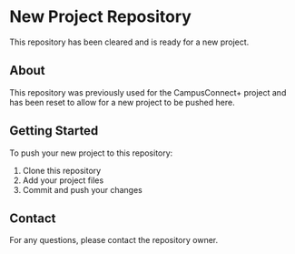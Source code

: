 # New Project Repository

This repository has been cleared and is ready for a new project.

## About

This repository was previously used for the CampusConnect+ project and has been reset to allow for a new project to be pushed here.

## Getting Started

To push your new project to this repository:

1. Clone this repository
2. Add your project files
3. Commit and push your changes

## Contact

For any questions, please contact the repository owner.
